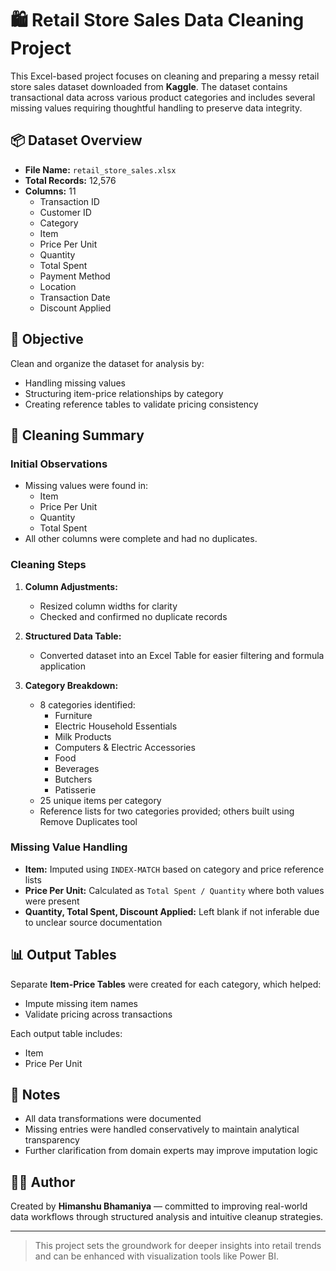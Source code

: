 # 🛍️ Retail Store Sales Data Cleaning Project

This Excel-based project focuses on cleaning and preparing a messy retail store sales dataset downloaded from **Kaggle**. 
The dataset contains transactional data across various product categories and includes several missing values 
requiring thoughtful handling to preserve data integrity.

## 📦 Dataset Overview

- **File Name:** `retail_store_sales.xlsx`
- **Total Records:** 12,576
- **Columns:** 11
  - Transaction ID
  - Customer ID
  - Category
  - Item
  - Price Per Unit
  - Quantity
  - Total Spent
  - Payment Method
  - Location
  - Transaction Date
  - Discount Applied

## 🎯 Objective

Clean and organize the dataset for analysis by:
- Handling missing values
- Structuring item-price relationships by category
- Creating reference tables to validate pricing consistency

## 🧹 Cleaning Summary

### Initial Observations
- Missing values were found in:
  - Item
  - Price Per Unit
  - Quantity
  - Total Spent
- All other columns were complete and had no duplicates.

### Cleaning Steps
1. **Column Adjustments:**
   - Resized column widths for clarity
   - Checked and confirmed no duplicate records

2. **Structured Data Table:**
   - Converted dataset into an Excel Table for easier filtering and formula application

3. **Category Breakdown:**
   - 8 categories identified:
     - Furniture
     - Electric Household Essentials
     - Milk Products
     - Computers & Electric Accessories
     - Food
     - Beverages
     - Butchers
     - Patisserie
   - 25 unique items per category
   - Reference lists for two categories provided; others built using Remove Duplicates tool

### Missing Value Handling
- **Item:** Imputed using `INDEX-MATCH` based on category and price reference lists
- **Price Per Unit:** Calculated as `Total Spent / Quantity` where both values were present
- **Quantity, Total Spent, Discount Applied:** Left blank if not inferable due to unclear source documentation

## 📊 Output Tables

Separate **Item-Price Tables** were created for each category, which helped:
- Impute missing item names
- Validate pricing across transactions

Each output table includes:
- Item
- Price Per Unit

## 📝 Notes
- All data transformations were documented
- Missing entries were handled conservatively to maintain analytical transparency
- Further clarification from domain experts may improve imputation logic

## 👨‍💻 Author

Created by **Himanshu Bhamaniya** — committed to improving real-world data workflows through structured analysis and intuitive cleanup strategies.

---

> This project sets the groundwork for deeper insights into retail trends and can be enhanced with visualization tools like Power BI.
